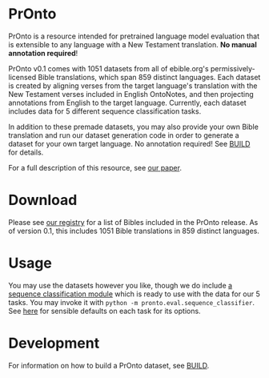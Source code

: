 # PrOnto
PrOnto is a resource intended for pretrained language model evaluation that is extensible to any language with a 
New Testament translation. **No manual annotation required**!

PrOnto v0.1 comes with 1051 datasets from all of ebible.org's permissively-licensed Bible translations, which span
859 distinct languages. Each dataset is created by aligning verses from the target language's translation
with the New Testament verses included in English OntoNotes, and then projecting annotations from English to the
target language. Currently, each dataset includes data for 5 different sequence classification tasks.

In addition to these premade datasets, you may also provide your own Bible translation and run our dataset
generation code in order to generate a dataset for your own target language. No annotation required!
See [BUILD](./BUILD.md) for details.

For a full description of this resource, see [our paper](./pronto.pdf).

# Download
Please see [our registry](RELEASE_v0.1.md) for a list of Bibles included in the PrOnto release.
As of version 0.1, this includes 1051 Bible translations in 859 distinct languages.

# Usage
You may use the datasets however you like, though we do include 
[a sequence classification module](./pronto/eval/sequence_classifier.py) which is ready to use with the data for our
5 tasks. You may invoke it with `python -m pronto.eval.sequence_classifier`. See 
[here](https://github.com/lgessler/pronto/blob/master/pronto/eval/paper_eval.py#L44L131) for sensible defaults on
each task for its options.

# Development
For information on how to build a PrOnto dataset, see [BUILD](./BUILD.md).
